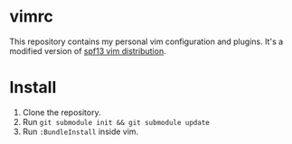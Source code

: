 vimrc
=====

This repository contains my personal vim configuration and plugins. It's a modified version of [spf13 vim distribution](https://github.com/spf13/spf13-vim).



Install
=======

1. Clone the repository.
2. Run `git submodule init && git submodule update`
3. Run `:BundleInstall` inside vim.
